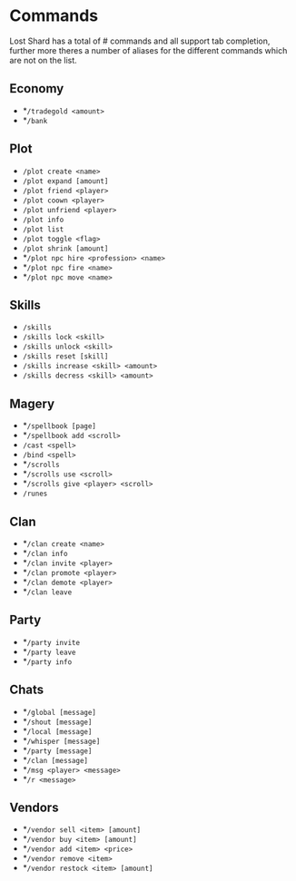 # Commands
Lost Shard has a total of # commands and all support tab completion, further more theres a number of aliases for the different commands which are not on the list.

## Economy
- *`/tradegold <amount>`
- *`/bank`

## Plot
- `/plot create <name>`
- `/plot expand [amount]`
- `/plot friend <player>`
- `/plot coown <player>`
- `/plot unfriend <player>`
- `/plot info`
- `/plot list`
- `/plot toggle <flag>`
- `/plot shrink [amount]`
- *`/plot npc hire <profession> <name>`
- *`/plot npc fire <name>`
- *`/plot npc move <name>`

## Skills
- `/skills`
- `/skills lock <skill>`
- `/skills unlock <skill>`
- `/skills reset [skill]`
- `/skills increase <skill> <amount>`
- `/skills decress <skill> <amount>`

## Magery
- *`/spellbook [page]`
- *`/spellbook add <scroll>`
- `/cast <spell>`
- `/bind <spell>`
- *`/scrolls`
- *`/scrolls use <scroll>`
- *`/scrolls give <player> <scroll>`
- `/runes`

## Clan
- *`/clan create <name>`
- *`/clan info`
- *`/clan invite <player>`
- *`/clan promote <player>`
- *`/clan demote <player>`
- *`/clan leave`

## Party
- *`/party invite`
- *`/party leave`
- *`/party info`

## Chats
- *`/global [message]`
- *`/shout [message]`
- *`/local [message]`
- *`/whisper [message]`
- *`/party [message]`
- *`/clan [message]`
- *`/msg <player> <message>`
- *`/r <message>`

## Vendors
- *`/vendor sell <item> [amount]`
- *`/vendor buy <item> [amount]`
- *`/vendor add <item> <price>`
- *`/vendor remove <item>`
- *`/vendor restock <item> [amount]`

